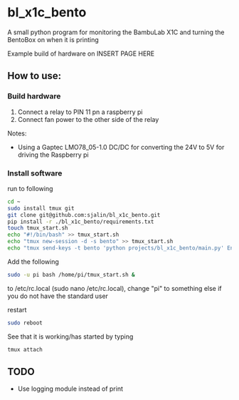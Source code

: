 # bl_x1c_bento
A small python program for monitoring the BambuLab X1C and turning the BentoBox on when it is printing

Example build of hardware on INSERT PAGE HERE

## How to use:
### Build hardware
   1. Connect a relay to PIN 11 pn a raspberry pi
   2. Connect fan power to the other side of the relay

Notes: 
* Using a Gaptec LMO78_05-1.0 DC/DC for converting the 24V to 5V for driving the Raspberry pi

### Install software
run to following
```bash
cd ~
sudo install tmux git
git clone git@github.com:sjalin/bl_x1c_bento.git
pip install -r ./bl_x1c_bento/requirements.txt
touch tmux_start.sh
echo "#!/bin/bash" >> tmux_start.sh
echo "tmux new-session -d -s bento" >> tmux_start.sh
echo "tmux send-keys -t bento 'python projects/bl_x1c_bento/main.py' Enter" >> tmux_start.sh
```

Add the following
```bash
sudo -u pi bash /home/pi/tmux_start.sh &
```
to /etc/rc.local (sudo nano /etc/rc.local), change "pi" to something else if you do not have the standard user

restart
```bash
sudo reboot
```

See that it is working/has started by typing 
```bash
tmux attach
```


## TODO
* Use logging module instead of print